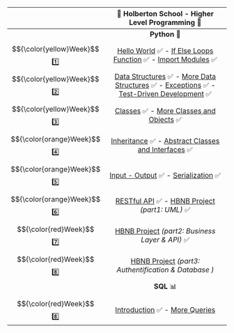 |  | :dart: Holberton School  -  Higher Level Programming :dart:                    |
| :------: | :----------------------------------------------------: |
|    | **Python** :snake:   |
|  $${\color{yellow}Week}$$ :one: | [Hello World](https://github.com/vlldnt/holbertonschool-higher_level_programming/tree/main/python-hello_world) :white_check_mark: -  [If Else Loops Function](https://github.com/vlldnt/holbertonschool-higher_level_programming/tree/main/python-if_else_loops_functions) :white_check_mark:  - [Import Modules](https://github.com/vlldnt/holbertonschool-higher_level_programming/tree/main/python-import_modules) ✅   | 
|  $${\color{yellow}Week}$$ :two: | [Data Structures](https://github.com/vlldnt/holbertonschool-higher_level_programming/tree/main/python-data_structures) :white_check_mark: -  [More Data Structures](https://github.com/vlldnt/holbertonschool-higher_level_programming/tree/main/python-more_data_structures) :white_check_mark:  - [Exceptions](https://github.com/vlldnt/holbertonschool-higher_level_programming/tree/main/python-exceptions) :white_check_mark:  -  [Test-Driven Development](https://github.com/vlldnt/holbertonschool-higher_level_programming/tree/main/python-test_driven_development) :white_check_mark:  | 
|  $${\color{yellow}Week}$$ :three: | [Classes](https://github.com/vlldnt/holbertonschool-higher_level_programming/tree/main/python-classes) :white_check_mark: -  [More Classes and Objects](https://github.com/vlldnt/holbertonschool-higher_level_programming/tree/main/python-more_classes) :white_check_mark:   | 
|  $${\color{orange}Week}$$ :four: | [Inheritance](https://github.com/vlldnt/holbertonschool-higher_level_programming/tree/main/python-inheritance) :white_check_mark: -  [Abstract Classes and Interfaces](https://github.com/vlldnt/holbertonschool-higher_level_programming/tree/main/python-abc) :white_check_mark:   | 
|  $${\color{orange}Week}$$ :five: | [Input - Output](https://github.com/vlldnt/holbertonschool-higher_level_programming/tree/main/python-input_output) :white_check_mark: -  [Serialization](https://github.com/vlldnt/holbertonschool-higher_level_programming/tree/main/python-serialization) :white_check_mark:   | 
|  $${\color{orange}Week}$$ :six: | [RESTful API](https://github.com/vlldnt/holbertonschool-higher_level_programming/tree/main/restful-api) :white_check_mark:  - [HBNB Project](https://github.com/vlldnt/holbertonschool-hbnb) _(part1: UML)_ ✅  | 
|  $${\color{red}Week}$$ :seven: | [HBNB Project](https://github.com/vlldnt/holbertonschool-hbnb) _(part2: Business Layer & API)_  :white_check_mark:   |
|  $${\color{red}Week}$$ :eight: | [HBNB Project](https://github.com/vlldnt/holbertonschool-hbnb) _(part3: Authentification & Database )_  | 
|  | **SQL** 📊    |
|  $${\color{red}Week}$$ :eight: | [Introduction](https://github.com/vlldnt/holbertonschool-higher_level_programming/tree/main/SQL_introduction)  ✅ - [More Queries](https://github.com/vlldnt/holbertonschool-higher_level_programming/tree/main/SQL_more_queries)    | 
